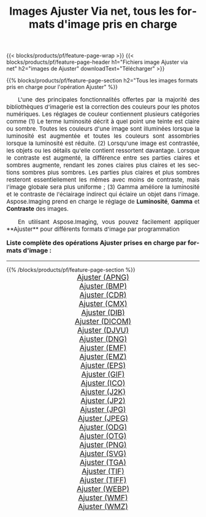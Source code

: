 ﻿---
title: Images Ajuster Via net, tous les formats d'image pris en charge 
weight: 3920
url: /fr/net/adjust/ 
lang: fr
langdirlevel: 2
locales: zh-hans,ja,it,ru,de,es,fr,nl,id,lt,pl,pt,vi,tr,ko,zh-hant,ar,hi,th,sv,cs,uk,he
description: En utilisant Aspose.Imaging, vous pouvez facilement Ajuster images Via net
---

{{< blocks/products/pf/feature-page-wrap >}}
{{< blocks/products/pf/feature-page-header h1="Fichiers image Ajuster via net" h2="images de Ajuster" downloadText="Télécharger" >}}


{{% blocks/products/pf/feature-page-section  h2="Tous les images formats pris en charge pour l'opération Ajuster" %}}
<p align="justify" style="text-indent:2em;font-size:15px;">
L'une des principales fonctionnalités offertes par la majorité des bibliothèques d'imagerie est la correction des couleurs pour les photos numériques. Les réglages de couleur contiennent plusieurs catégories comme (1) Le terme luminosité décrit à quel point une teinte est claire ou sombre. Toutes les couleurs d'une image sont illuminées lorsque la luminosité est augmentée et toutes les couleurs sont assombries lorsque la luminosité est réduite. (2) Lorsqu'une image est contrastée, les objets ou les détails qu'elle contient ressortent davantage. Lorsque le contraste est augmenté, la différence entre ses parties claires et sombres augmente, rendant les zones claires plus claires et les sections sombres plus sombres. Les parties plus claires et plus sombres resteront essentiellement les mêmes avec moins de contraste, mais l'image globale sera plus uniforme ; (3) Gamma améliore la luminosité et le contraste de l'éclairage indirect qui éclaire un objet dans l'image. Aspose.Imaging prend en charge le réglage de <b>Luminosité</b>, <b>Gamma</b> et <b>Contraste</b> des images.
</p>
<p align="justify" style="text-indent:2em;font-size:15px;">
En utilisant Aspose.Imaging, vous pouvez facilement appliquer **Ajuster** pour différents formats d'image par programmation
</p>
<h3 style="margin-top:16px;">
Liste complète des opérations Ajuster prises en charge par formats d'image :
</h3>
<hr/>
{{% /blocks/products/pf/feature-page-section %}}
<div class="container-fluid productfamilypage bg-gray">
    <div class="convertypes bg-gray agp-content section">
        <div class="container">
		<div class="row other-converters" style="gap: 10px;font-size: 19px;text-align:center;">
		    <div class='col-md-3 other-converter remove-lp remove-rp'><a href="/imaging/fr/net/adjust/apng/" style="padding:15px;">Ajuster (APNG)</a></div><div class='col-md-3 other-converter remove-lp remove-rp'><a href="/imaging/fr/net/adjust/bmp/" style="padding:15px;">Ajuster (BMP)</a></div><div class='col-md-3 other-converter remove-lp remove-rp'><a href="/imaging/fr/net/adjust/cdr/" style="padding:15px;">Ajuster (CDR)</a></div><div class='col-md-3 other-converter remove-lp remove-rp'><a href="/imaging/fr/net/adjust/cmx/" style="padding:15px;">Ajuster (CMX)</a></div><div class='col-md-3 other-converter remove-lp remove-rp'><a href="/imaging/fr/net/adjust/dib/" style="padding:15px;">Ajuster (DIB)</a></div><div class='col-md-3 other-converter remove-lp remove-rp'><a href="/imaging/fr/net/adjust/dicom/" style="padding:15px;">Ajuster (DICOM)</a></div><div class='col-md-3 other-converter remove-lp remove-rp'><a href="/imaging/fr/net/adjust/djvu/" style="padding:15px;">Ajuster (DJVU)</a></div><div class='col-md-3 other-converter remove-lp remove-rp'><a href="/imaging/fr/net/adjust/dng/" style="padding:15px;">Ajuster (DNG)</a></div><div class='col-md-3 other-converter remove-lp remove-rp'><a href="/imaging/fr/net/adjust/emf/" style="padding:15px;">Ajuster (EMF)</a></div><div class='col-md-3 other-converter remove-lp remove-rp'><a href="/imaging/fr/net/adjust/emz/" style="padding:15px;">Ajuster (EMZ)</a></div><div class='col-md-3 other-converter remove-lp remove-rp'><a href="/imaging/fr/net/adjust/eps/" style="padding:15px;">Ajuster (EPS)</a></div><div class='col-md-3 other-converter remove-lp remove-rp'><a href="/imaging/fr/net/adjust/gif/" style="padding:15px;">Ajuster (GIF)</a></div><div class='col-md-3 other-converter remove-lp remove-rp'><a href="/imaging/fr/net/adjust/ico/" style="padding:15px;">Ajuster (ICO)</a></div><div class='col-md-3 other-converter remove-lp remove-rp'><a href="/imaging/fr/net/adjust/j2k/" style="padding:15px;">Ajuster (J2K)</a></div><div class='col-md-3 other-converter remove-lp remove-rp'><a href="/imaging/fr/net/adjust/jp2/" style="padding:15px;">Ajuster (JP2)</a></div><div class='col-md-3 other-converter remove-lp remove-rp'><a href="/imaging/fr/net/adjust/jpg/" style="padding:15px;">Ajuster (JPG)</a></div><div class='col-md-3 other-converter remove-lp remove-rp'><a href="/imaging/fr/net/adjust/jpeg/" style="padding:15px;">Ajuster (JPEG)</a></div><div class='col-md-3 other-converter remove-lp remove-rp'><a href="/imaging/fr/net/adjust/odg/" style="padding:15px;">Ajuster (ODG)</a></div><div class='col-md-3 other-converter remove-lp remove-rp'><a href="/imaging/fr/net/adjust/otg/" style="padding:15px;">Ajuster (OTG)</a></div><div class='col-md-3 other-converter remove-lp remove-rp'><a href="/imaging/fr/net/adjust/png/" style="padding:15px;">Ajuster (PNG)</a></div><div class='col-md-3 other-converter remove-lp remove-rp'><a href="/imaging/fr/net/adjust/svg/" style="padding:15px;">Ajuster (SVG)</a></div><div class='col-md-3 other-converter remove-lp remove-rp'><a href="/imaging/fr/net/adjust/tga/" style="padding:15px;">Ajuster (TGA)</a></div><div class='col-md-3 other-converter remove-lp remove-rp'><a href="/imaging/fr/net/adjust/tif/" style="padding:15px;">Ajuster (TIF)</a></div><div class='col-md-3 other-converter remove-lp remove-rp'><a href="/imaging/fr/net/adjust/tiff/" style="padding:15px;">Ajuster (TIFF)</a></div><div class='col-md-3 other-converter remove-lp remove-rp'><a href="/imaging/fr/net/adjust/webp/" style="padding:15px;">Ajuster (WEBP)</a></div><div class='col-md-3 other-converter remove-lp remove-rp'><a href="/imaging/fr/net/adjust/wmf/" style="padding:15px;">Ajuster (WMF)</a></div><div class='col-md-3 other-converter remove-lp remove-rp'><a href="/imaging/fr/net/adjust/wmz/" style="padding:15px;">Ajuster (WMZ)</a></div>
                </div>
        </div>
    </div>
</div>
<br/>
